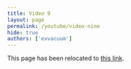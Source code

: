 ```yaml
---
title: Video 9
layout: page
permalink: /youtube/video-nine
hide: true
authors: ['exvacuum']
---
```


<html>
<head>
    <script type="text/javascript">
        window.location.replace(".#video-nine");
    </script>
</head>
<body>
<p>This page has been relocated to <a href=".#video-nine">this link</a>.</p>
</body>
</html>